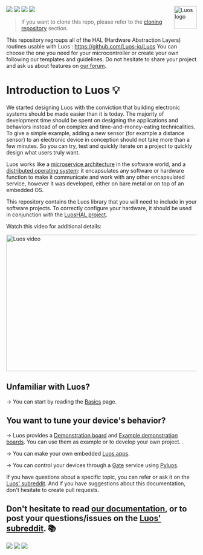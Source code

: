 <a href="https://luos.io"><img src="https://uploads-ssl.webflow.com/601a78a2b5d030260a40b7ad/602f8d74abdf72db7f5e3ed9_Luos_Logo_animation_Black.gif" alt="Luos logo" title="Luos" align="right" height="60" /></a>

[![](http://certified.luos.io)](https://luos.io)
[![](https://img.shields.io/reddit/subreddit-subscribers/Luos?style=social)](https://www.reddit.com/r/Luos)
[![](https://img.shields.io/twitter/url/http/shields.io.svg?style=social)](https://twitter.com/intent/tweet?text=Unleash%20electronic%20devices%20as%20microservices%20thanks%20to%20Luos&https://luos.io&via=Luos_io&hashtags=embeddedsystems,electronics,microservices,api)
[![](https://img.shields.io/badge/LinkedIn-Share-0077B5?style=social&logo=linkedin)](https://www.linkedin.com/sharing/share-offsite/?url=https%3A%2F%2Fgithub.com%2Fluos-io)

> If you want to clone this repo, please refer to the [cloning repository](#cloning-repository) section.

This repository regroups all of the HAL (Hardware Abstraction Layers) routines usable with Luos : https://github.com/Luos-io/Luos
You can choose the one you need for your microcontroller or create your own following our templates and guidelines.
Do not hesitate to share your project and ask us about features on [our forum](https://community.luos.io/).

# Introduction to Luos :bulb:

We started designing Luos with the conviction that building electronic systems should be made easier than it is today. The majority of development time should be spent on designing the applications and behaviors instead of on complex and time-and-money-eating technicalities. To give a simple example, adding a new sensor (for example a distance sensor) to an electronic device in conception should not take more than a few minutes. So you can try, test and quickly iterate on a project to quickly design what users truly want.

Luos works like a [microservice architecture](https://en.wikipedia.org/wiki/Microservices) in the software world, and a [distributed operating system](https://en.wikipedia.org/wiki/Distributed_operating_system): it encapsulates any software or hardware function to make it communicate and work with any other encapsulated service, however it was developed, either on bare metal or on top of an embedded OS.

This repository contains the Luos library that you will need to include in your software projects. To correctly configure your hardware, it should be used in conjunction with the [LuosHAL project](https://github.com/Luos-io/LuosHAL).

Watch this video for additional details:

<a href="https://youtu.be/xQe3z0M_FE8"><img border="0" alt="Luos video" src="https://uploads-ssl.webflow.com/601a78a2b5d030260a40b7ad/6035128c3e63c132f1743d13_youtube.jpeg" width="640" height="360"></a>

## Unfamiliar with Luos?

→ You can start by reading the [Basics](https://docs.luos.io/pages/luos-technology/basics/basics.html) page.

## You want to tune your device's behavior?

→ Luos provides a [Demonstration board](https://docs.luos.io/pages/tutorials/demo-boards/luos-demo-boards.html) and [Example demonstration boards](https://github.com/Luos-io/Examples/tree/master/Hardware). You can use them as example or to develop your own project.
.

→ You can make your own embedded [Luos apps](https://docs.luos.io/pages/luos-technology/services/service_api.html).

→ You can control your devices through a [Gate](https://docs.luos.io/pages/tools/gate.html) service using [Pyluos](https://docs.luos.io/pages/tools/pyluos.html).

If you have questions about a specific topic, you can refer or ask it on the [Luos' subreddit](https://www.reddit.com/r/Luos). And if you have suggestions about this documentation, don't hesitate to create pull requests.

## Don't hesitate to read [our documentation](https://docs.luos.io), or to post your questions/issues on the [Luos' subreddit](https://www.reddit.com/r/Luos/). :books:


[![](https://img.shields.io/reddit/subreddit-subscribers/Luos?style=social)](https://www.reddit.com/r/Luos)
[![](https://img.shields.io/badge/Luos-Documentation-34A3B4)](https://docs.luos.io)
[![](https://img.shields.io/badge/LinkedIn-Follow%20us-0077B5?style=flat&logo=linkedin)](https://www.linkedin.com/company/luos)
